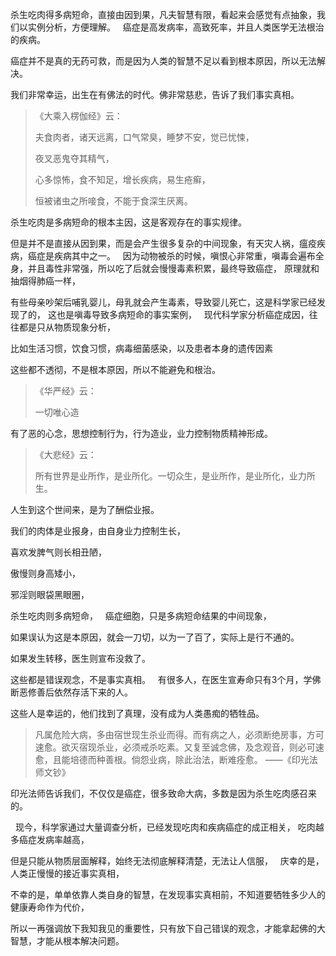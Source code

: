 杀生吃肉得多病短命，直接由因到果，凡夫智慧有限，看起来会感觉有点抽象，我们以实例分析，方便理解。
&nbsp;
癌症是高发病率，高致死率，并且人类医学无法根治的疾病。

癌症并不是真的无药可救，而是因为人类的智慧不足以看到根本原因，所以无法解决。

我们非常幸运，出生在有佛法的时代。佛非常慈悲，告诉了我们事实真相。

> 《大乘入楞伽经》云： 
> 
> 夫食肉者，诸天远离，口气常臭，睡梦不安，觉已忧悚，
> 
> 夜叉恶鬼夺其精气，
> 
> 心多惊怖，食不知足，增长疾病，易生疮癣，
> 
> 恒被诸虫之所唼食，不能于食深生厌离。

杀生吃肉是多病短命的根本主因，这是客观存在的事实规律。

但是并不是直接从因到果，而是会产生很多复杂的中间现象，有天灾人祸，瘟疫疾病，癌症是疾病其中之一。
&nbsp;
因为动物被杀的时候，嗔恨心非常重，嗔毒会遍布全身，并且毒性非常强，所以吃了后就会慢慢毒素积累，最终导致癌症，
原理就和抽烟得肺癌一样，

有些母亲吵架后哺乳婴儿，母乳就会产生毒素，导致婴儿死亡，这是科学家已经发现了的，
这也是嗔毒导致多病短命的事实案例，
&nbsp;
现代科学家分析癌症成因，往往都是只从物质现象分析，

比如生活习惯，饮食习惯，病毒细菌感染，以及患者本身的遗传因素

这些都不透彻，不是根本原因，所以不能避免和根治。

> 《华严经》云： 
> 
> 一切唯心造

有了恶的心念，思想控制行为，行为造业，业力控制物质精神形成。

> 《大悲经》云：
> 
> 所有世界是业所作，是业所化。一切众生，是业所作，是业所化，业力所生。

人生到这个世间来，是为了酬偿业报。

我们的肉体是业报身，由自身业力控制生长，

喜欢发脾气则长相丑陋，

傲慢则身高矮小，

邪淫则眼袋黑眼圈，

杀生吃肉则多病短命，
&nbsp;
癌症细胞，只是多病短命结果的中间现象，

如果误认为这是本原因，就会一刀切，以为一了百了，实际上是行不通的。

如果发生转移，医生则宣布没救了。

这些都是错误观念，不是事实真相。
&nbsp;
有很多人，在医生宣寿命只有3个月，学佛断恶修善后依然存活下来的人。

这些人是幸运的，他们找到了真理，没有成为人类愚痴的牺牲品。

> 凡属危险大病，多由宿世现生杀业而得。而有病之人，必须断绝房事，方可速愈。欲灭宿现杀业，必须戒杀吃素。又复至诚念佛，及念观音，则必可速愈，且能培德而种善根。倘怨业病，除此治法，断难痊愈。
> ——《印光法师文钞》

印光法师告诉我们，不仅仅是癌症，很多致命大病，多数是因为杀生吃肉感召来的。

&nbsp;
现今，科学家通过大量调查分析，已经发现吃肉和疾病癌症的成正相关，
吃肉越多癌症发病率越高，

但是只能从物质层面解释，始终无法彻底解释清楚，无法让人信服，
&nbsp;
庆幸的是，人类正慢慢的接近事实真相，

不幸的是，单单依靠人类自身的智慧，在发现事实真相前，不知道要牺牲多少人的健康寿命作为代价，

所以一再强调放下我知我见的重要性，只有放下自己错误的观念，才能拿起佛的大智慧，才能从根本解决问题。